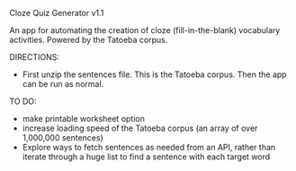 Cloze Quiz Generator v1.1

An app for automating the creation of cloze (fill-in-the-blank) vocabulary activities.
Powered by the Tatoeba corpus.

DIRECTIONS:
- First unzip the sentences file.  This is the Tatoeba corpus.  Then the app can be run as normal.

TO DO:
- make printable worksheet option
- increase loading speed of the Tatoeba corpus (an array of over 1,000,000 sentences)
- Explore ways to fetch sentences as needed from an API, rather than iterate through a huge list to find a sentence with each target word

